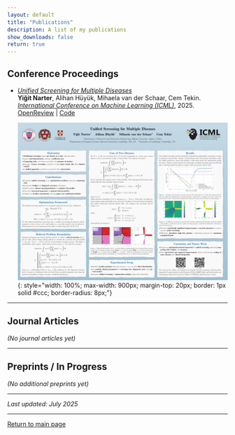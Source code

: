 ```yaml
---
layout: default
title: "Publications"
description: A list of my publications
show_downloads: false
return: true
---
```


## Conference Proceedings

- [*Unified Screening for Multiple Diseases*](https://openreview.net/pdf?id=z4XS0Ie391)                 
  **Yiğit Narter**, Alihan Hüyük, Mihaela van der Schaar, Cem Tekin.    
  [_International Conference on Machine Learning (ICML)_](https://icml.cc/), 2025.  
  [OpenReview](https://openreview.net/forum?id=z4XS0Ie391&referrer=%5Bthe%20profile%20of%20Mihaela%20van%20der%20Schaar%5D(%2Fprofile%3Fid%3D~Mihaela_van_der_Schaar2)) | [Code](https://github.com/ynarter/UniScreen)

  ![Poster for Unified Screening for Multiple Diseases](/assets/icml_poster.png){: style="width: 100%; max-width: 900px; margin-top: 20px; border: 1px solid #ccc; border-radius: 8px;"}

---

## Journal Articles

_(No journal articles yet)_

---

## Preprints / In Progress

_(No additional preprints yet)_

---

_Last updated: July 2025_

---

[Return to main page](https://ynarter.github.io/)
